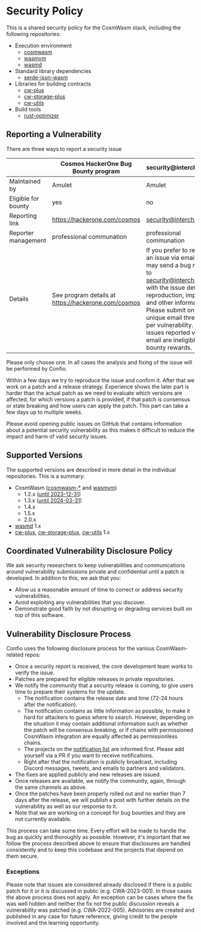 # Security Policy

This is a shared security policy for the CosmWasm stack, including the following repositories:

- Execution environment
  - [cosmwasm]
  - [wasmvm]
  - [wasmd]
- Standard library dependencies
  - [serde-json-wasm]
- Libraries for building contracts
  - [cw-plus]
  - [cw-storage-plus]
  - [cw-utils]
- Build tools
  - [rust-optimizer]

## Reporting a Vulnerability

There are three ways to report a security issue

|                     | Cosmos HackerOne Bug Bounty program                   | security<span>@</span>interchain.io                                                                                                                                                                                                                                                                 | security<span>@</span>confio.gmbh                                                                                                                                                                                                 |
| ------------------- | ----------------------------------------------------- | --------------------------------------------------------------------------------------------------------------------------------------------------------------------------------------------------------------------------------------------------------------------------------------------------- | --------------------------------------------------------------------------------------------------------------------------------------------------------------------------------------------------------------------------------- |
| Maintained by       | Amulet                                                | Amulet                                                                                                                                                                                                                                                                                              | Confio                                                                                                                                                                                                                            |
| Eligible for bounty | yes                                                   | no                                                                                                                                                                                                                                                                                                  | no                                                                                                                                                                                                                                |
| Reporting link      | <https://hackerone.com/cosmos>                        | [security@interchain.io](mailto:security@interchain.io)                                                                                                                                                                                                                                             | [security@confio.gmbh](mailto:security@confio.gmbh)                                                                                                                                                                               |
| Reporter management | professional communation                              | professional communation                                                                                                                                                                                                                                                                            | best effort                                                                                                                                                                                                                       |
| Details             | See program details at <https://hackerone.com/cosmos> | If you prefer to report an issue via email, you may send a bug report to security@interchain.io with the issue details, reproduction, impact, and other information. Please submit only one unique email thread per vulnerability. Any issues reported via email are ineligible for bounty rewards. | You will receive a response from us within 4 working days confirming that a human read your email. If you do not hear back within 1 week, feel free to send a reminder or try to notify core team members via different channels. |

Please only choose one. In all cases the analysis and fixing of the issue will be performed by Confio.

Within a few days we try to reproduce the issue and confirm it. After that we work on a patch and a release strategy. Experience shows the later part is harder than the actual patch as we need to evaluate which versions are affected, for which versions a patch is provided, if that patch is consensus or state breaking and how users can apply the patch. This part can take a few days up to multiple weeks.

Please avoid opening public issues on GitHub that contains information about a potential security vulnerability as this makes it difficult to reduce the impact and harm of valid security issues.

## Supported Versions

The supported versions are described in more detail in the individual repositories. This is a summary:

- CosmWasm ([cosmwasm-\*][cosmwasm] and [wasmvm])
  - 1.2.x ([until 2023-12-31](https://medium.com/cosmwasm/eol-for-cosmwasm-1-0-1-3-22df4b34b13c))
  - 1.3.x ([until 2024-03-31](https://medium.com/cosmwasm/eol-for-cosmwasm-1-0-1-3-22df4b34b13c))
  - 1.4.x
  - 1.5.x
  - 2.0.x
- [wasmd] 1.x
- [cw-plus], [cw-storage-plus], [cw-utils] 1.x

## Coordinated Vulnerability Disclosure Policy

We ask security researchers to keep vulnerabilities and communications around vulnerability submissions private and confidential until a patch is developed. In addition to this, we ask that you:

- Allow us a reasonable amount of time to correct or address security vulnerabilities.
- Avoid exploiting any vulnerabilities that you discover.
- Demonstrate good faith by not disrupting or degrading services built on top of this software.

## Vulnerability Disclosure Process

Confio uses the following disclosure process for the various CosmWasm-related repos:

- Once a security report is received, the core development team works to verify the issue.
- Patches are prepared for eligible releases in private repositories.
- We notify the community that a security release is coming, to give users time to prepare their systems for the update.
  - The notification contains the release date and time (72-24 hours after the notification).
  - The notification contains as little information as possible, to make it hard for attackers to guess where to search. However, depending on the situation it may contain additional information such as whether the patch will be consensus breaking, or if chains with permissioned CosmWasm integration are equally affected as permissionless chains.
  - The projects on the [notification list](https://github.com/CosmWasm/advisories#notification-list) are informed first. Please add yourself via a PR if you want to receive notifications.
  - Right after that the notification is publicly broadcast, including Discord messages, tweets, and emails to partners and validators.
- The fixes are applied publicly and new releases are issued.
- Once releases are available, we notify the community, again, through the same channels as above.
- Once the patches have been properly rolled out and no earlier than 7 days after the release, we will publish a post with further details on the vulnerability as well as our response to it.
- Note that we are working on a concept for bug bounties and they are not currently available.

This process can take some time. Every effort will be made to handle the bug as quickly and thoroughly as possible. However, it's important that we follow the process described above to ensure that disclosures are handled consistently and to keep this codebase and the projects that depend on them secure.

### Exceptions

Please note that issues are considered already disclosed if there is a public patch for it or it is discussed in public (e.g. CWA-2023-001). In those cases the above process does not apply.
An exception can be cases where the fix was well hidden and neither the fix not the public discussion reveals
a vulnerability was patched (e.g. CWA-2022-005).
Advisories are created and published in any case for future reference, giving credit to the people involved and the learning opportunity.

[cosmwasm]: https://github.com/CosmWasm/cosmwasm
[cw-plus]: https://github.com/CosmWasm/cw-plus
[cw-storage-plus]: https://github.com/CosmWasm/cw-storage-plus
[cw-utils]: https://github.com/CosmWasm/cw-utils
[serde-json-wasm]: https://github.com/CosmWasm/serde-json-wasm
[rust-optimizer]: https://github.com/CosmWasm/rust-optimizer
[wasmd]: https://github.com/CosmWasm/wasmd
[wasmvm]: https://github.com/CosmWasm/wasmvm
